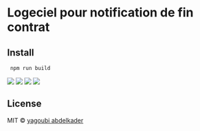 # Logeciel  pour notification de  fin contrat 

## Install

```bash
 npm run build
 ```
  ![](https://yagoubigithub.github.io/images2/fin-contrat-notification/1.PNG)
 ![](https://yagoubigithub.github.io/images2/fin-contrat-notification/2.PNG)
 ![](https://yagoubigithub.github.io/images2/fin-contrat-notification/3.PNG)
 ![](https://yagoubigithub.github.io/images2/fin-contrat-notification/4.PNG)

 
 
## License

MIT © [yagoubi abdelkader](https://github.com/yagoubigithub)




